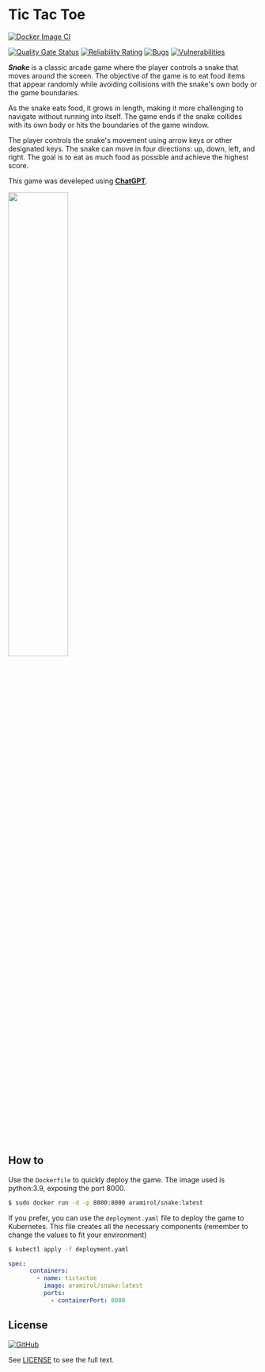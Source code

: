 # Tic Tac Toe

[![Docker Image CI](https://github.com/aramirol/snake/actions/workflows/docker-image.yml/badge.svg)](https://github.com/aramirol/snake/actions/workflows/docker-image.yml)

[![Quality Gate Status](https://sonarcloud.io/api/project_badges/measure?project=aramirol_snake&metric=alert_status)](https://sonarcloud.io/summary/new_code?id=aramirol_snake)
[![Reliability Rating](https://sonarcloud.io/api/project_badges/measure?project=aramirol_snake&metric=reliability_rating)](https://sonarcloud.io/summary/new_code?id=aramirol_snake)
[![Bugs](https://sonarcloud.io/api/project_badges/measure?project=aramirol_snake&metric=bugs)](https://sonarcloud.io/summary/new_code?id=aramirol_snake)
[![Vulnerabilities](https://sonarcloud.io/api/project_badges/measure?project=aramirol_snake&metric=vulnerabilities)](https://sonarcloud.io/summary/new_code?id=aramirol_snake)

***Snake*** is a classic arcade game where the player controls a snake that moves around the screen. The objective of the game is to eat food items that appear randomly while avoiding collisions with the snake's own body or the game boundaries.

As the snake eats food, it grows in length, making it more challenging to navigate without running into itself. The game ends if the snake collides with its own body or hits the boundaries of the game window.

The player controls the snake's movement using arrow keys or other designated keys. The snake can move in four directions: up, down, left, and right. The goal is to eat as much food as possible and achieve the highest score.

This game was develeped using **[ChatGPT](https://openai.com/chatgpt)**.

<img src="https://aramirol.github.io/custom-resources/images/snake.png" width="49%" />

## How to

Use the `Dockerfile` to quickly deploy the game. The image used is python:3.9, exposing the port 8000.

```sh
$ sudo docker run -d -p 8000:8000 aramirol/snake:latest
```

If you prefer, you can use the `deployment.yaml` file to deploy the game to Kubernetes. This file creates all the necessary components (remember to change the values to fit your environment)

```sh
$ kubectl apply -f deployment.yaml
```

```yml
spec:
      containers:
        - name: tictactoe
          image: aramirol/snake:latest
          ports:
            - containerPort: 8000
```

## License

[![GitHub](https://img.shields.io/github/license/aramirol/snake)](https://github.com/aramirol/snake/blob/main/LICENSE)

See [LICENSE](https://github.com/aramirol/snake/blob/main/LICENSE) to see the full text.
